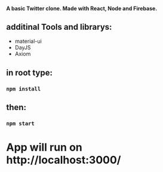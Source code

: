#### A basic Twitter clone. Made with React, Node and Firebase.

## additinal Tools and librarys:
<ul>
  <li>material-ui</li>
  <li>DayJS</li>
  <li>Axiom</li>
</ul>

## in root type:
### `npm install`
## then:
### `npm start`

# App will run on http://localhost:3000/
